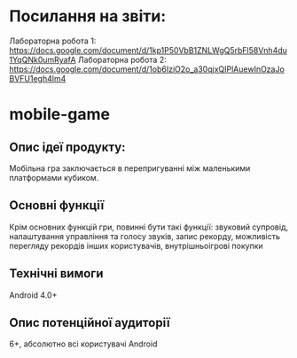 # Посилання на звіти:
Лабораторна робота 1: https://docs.google.com/document/d/1kp1P50VbB1ZNLWgQ5rbFl58Vnh4du1YqQNk0umRyafA
Лабораторна робота 2: https://docs.google.com/document/d/1ob6IziO2o_a30qjxQIPlAuewInOzaJoBVFU1egh4lm4


# mobile-game
## Опис ідеї продукту:
Мобільна гра заключається в перепригуванні між маленькими платформами кубиком.

## Основні функції
Крім основних функцій гри, повинні бути такі функції: звуковий супровід, налаштування управління та голосу звуків, запис рекорду, можливість перегляду рекордів інших користувачів, внутрішньоігрові покупки

## Технічні вимоги
Android 4.0+

## Опис потенційної аудиторії
6+, абсолютно всі користувачі Android
